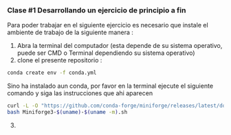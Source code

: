 ### Clase \#1 Desarrollando un ejercicio de principio a fin

Para poder trabajar en el siguiente ejercicio es necesario que instale el ambiente de trabajo de la siguiente manera :

1. Abra la terminal del computador (esta depende de su sistema operativo, puede ser CMD o Terminal dependiendo su sistema operativo)
2. clone el presente repositorio :

```bash
conda create env -f conda.yml
```

Sino ha instalado aun conda, por favor en la terminal ejecute el siguiente comando y siga las instrucciones que ahi aparecen

```bash
curl -L -O "https://github.com/conda-forge/miniforge/releases/latest/download/Miniforge3-$(uname)-$(uname -m).sh"
bash Miniforge3-$(uname)-$(uname -m).sh
```

3. 